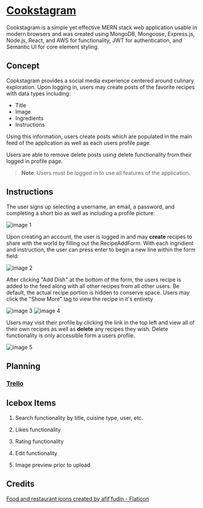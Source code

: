 # [Cookstagram](https://cookstagram.onrender.com/)

Cookstagram is a simple yet effective MERN stack web application usable in modern browsers and was created using MongoDB, Mongoose, Express.js, Node.js, React, and AWS for functionality, JWT for authentication, and Semantic UI for core element styling.

## Concept

Cookstagram provides a social media experience centered around culinary exploration.  Upon logging in, users may create posts of the favorite recipes with data types including:

- Title
- Image
- Ingredients
- Instructions

Using this information, users create posts which are populated in the main feed of the application as well as each users profile page.

Users are able to remove delete posts using delete functionality from their logged in profile page.

>__Note__: Users must be logged in to use all features of the application.

## Instructions

The user signs up selecting a username, an email, a password, and completing a short bio as well as including a profile picture:

![image 1](https://i.imgur.com/Z0YiL7D.png)

Upon creating an account, the user is logged in and may __create__ recipes to share with the world by filling out the RecipeAddForm.  With each ingridient and instruction, the user can press enter to begin a new line within the form field:

![image 2](https://i.imgur.com/yQy3dVy.png)

After clicking "Add Dish" at the bottom of the form, the users recipe is added to the feed along with all other recipes from all other users.  Be default, the actual recipe portion is hidden to conserve space.  Users may click the "Show More" tag to view the recipe in it's entirety

![image 3](https://i.imgur.com/VWrKz9U.png)
![image 4](https://i.imgur.com/LLFuNdf.png)

Users may visit their profile by clicking the link in the top left and view all of their own recipes as well as __delete__ any recipes they wish.  Delete functionality is only accessible form a users profile.

![image 5](https://i.imgur.com/Wsgof7Q.png)

## Planning

### [Trello](https://trello.com/b/OgbAYMdY/cookstagram-project-3)

## Icebox Items

1. Search functionality by title, cuisine type, user, etc.

2. Likes functionality

3. Rating functionality
 
4. Edit functionality

5. Image preview prior to upload

## Credits

<a href="https://www.flaticon.com/free-icons/food-and-restaurant" title="food and restaurant icons">Food and restaurant icons created by afif fudin - Flaticon</a>
